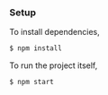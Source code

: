 ### Setup


To install dependencies,
```bash
$ npm install
```

To run the project itself,
```bash
$ npm start
```
